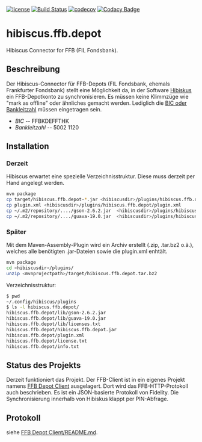 [![license](https://img.shields.io/badge/Licence-GPLv2%2B-brightgreen.svg)]() [![Build Status](https://travis-ci.org/bmhm/hibiscus.ffb.depot.svg?branch=master)](https://travis-ci.org/bmhm/hibiscus.ffb.depot) [![codecov](https://codecov.io/gh/bmhm/hibiscus.ffb.depot/branch/master/graph/badge.svg)](https://codecov.io/gh/bmhm/hibiscus.ffb.depot) [![Codacy Badge](https://api.codacy.com/project/badge/Grade/19baee31526d4429a038962efbf4e395)](https://www.codacy.com/app/bmarwell/hibiscus-ffb-depot?utm_source=github.com&amp;utm_medium=referral&amp;utm_content=bmhm/hibiscus.ffb.depot&amp;utm_campaign=Badge_Grade) 

# hibiscus.ffb.depot
Hibiscus Connector for FFB (FIL Fondsbank).

## Beschreibung
Der Hibiscus-Connector für FFB-Depots (FIL Fondsbank, ehemals Frankfurter Fondsbank) stellt eine Möglichkeit da, in der Software [Hibiskus](https://github.com/willuhn/hibiscus) ein FFB-Depotkonto zu synchronisieren. Es müssen keine Klimmzüge wie "mark as offline" oder ähnliches gemacht werden. Lediglich die [BIC oder Bankleitzahl](https://www.sparkasse.de/service/sepa.html) müssen eingetragen sein.

 * *BIC* -- FFBKDEFFTHK
 * *Bankleitzahl* -- 5002 1120

## Installation
### Derzeit
Hibiscus erwartet eine spezielle Verzeichnisstruktur. Diese muss derzeit per Hand angelegt werden.
```bash
mvn package
cp target/hibiscus.ffb.depot-*.jar <hibiscusdir>/plugins/hibiscus.ffb.depot/hibiscus.ffb.depot.jar
cp plugin.xml <hibiscusdir>/plugins/hibiscus.ffb.depot/plugin.xml
cp ~/.m2/repository/..../gson-2.6.2.jar  <hibiscusdir>/plugins/hibiscus.ffb.depot/lib/
cp ~/.m2/repository/..../guava-19.0.jar  <hibiscusdir>/plugins/hibiscus.ffb.depot/lib/
```

### Später
Mit dem Maven-Assembly-Plugin wird ein Archiv erstellt (.zip, .tar.bz2 o.ä.), welches alle benötigten .jar-Dateien sowie die plugin.xml enhtält.
```bash
mvn package
cd <hibiscusdir>/plugins/
unzip <mvnprojectpath>/target/hibiscus.ffb.depot.tar.bz2
```

Verzeichnisstruktur:
```bash
$ pwd
~/.config/hibiscus/plugins
$ ls -l hibiscus.ffb.depot/
hibiscus.ffb.depot/lib/gson-2.6.2.jar
hibiscus.ffb.depot/lib/guava-19.0.jar
hibiscus.ffb.depot/lib/licenses.txt
hibiscus.ffb.depot/hibiscus.ffb.depot.jar
hibiscus.ffb.depot/plugin.xml
hibiscus.ffb.depot/license.txt
hibiscus.ffb.depot/info.txt
```


## Status des Projekts
Derzeit funktioniert das Projekt. Der FFB-Client ist in ein eigenes Projekt namens [FFB Depot Client](https://github.com/bmhm/ffb.depot.client/) ausgelagert. Dort wird das FFB-HTTP-Protokoll auch beschrieben. Es ist ein JSON-basierte Protokoll von Fidelity.
Die Synchronisierung innerhalb von Hibiskus klappt per PIN-Abfrage.


## Protokoll
siehe [FFB Depot Client/README.md](https://github.com/bmhm/ffb.depot.client/blob/master/README.md).
